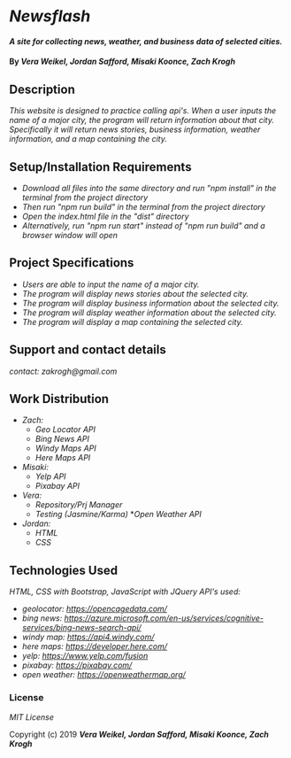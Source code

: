 # _Newsflash_

#### _A site for collecting news, weather, and business data of selected cities._

#### By _Vera Weikel, Jordan Safford, Misaki Koonce, Zach Krogh_

## Description

_This website is designed to practice calling api's. When a user inputs the name of a major city, the program will return information about that city. Specifically it will return news stories, business information, weather information, and a map containing the city._

## Setup/Installation Requirements

* _Download all files into the same directory and run "npm install" in the terminal from the project directory_
* _Then run "npm run build" in the terminal from the project directory_
* _Open the index.html file in the "dist" directory_
* _Alternatively, run "npm run start" instead of "npm run build" and a browser window will open_

## Project Specifications

* _Users are able to input the name of a major city._
* _The program will display news stories about the selected city._
* _The program will display business information about the selected city._
* _The program will display weather information about the selected city._
* _The program will display a map containing the selected city._

## Support and contact details

_contact: zakrogh@gmail.com_

## Work Distribution
* _Zach:_
  * _Geo Locator API_
  * _Bing News API_
  * _Windy Maps API_
  * _Here Maps API_
* _Misaki:_
  * _Yelp API_
  * _Pixabay API_
* _Vera:_
  * _Repository/Prj Manager_
  * _Testing (Jasmine/Karma)_
  *_Open Weather API_
* _Jordan:_
  * _HTML_
  * _CSS_
## Technologies Used

_HTML, CSS with Bootstrap, JavaScript with JQuery_
_API's used:_
* _geolocator: https://opencagedata.com/_
* _bing news:  https://azure.microsoft.com/en-us/services/cognitive-services/bing-news-search-api/_
* _windy map: https://api4.windy.com/_
* _here maps: https://developer.here.com/_
* _yelp: https://www.yelp.com/fusion_
* _pixabay: https://pixabay.com/_
* _open weather: https://openweathermap.org/_
### License

*MIT License*

Copyright (c) 2019 **_Vera Weikel, Jordan Safford, Misaki Koonce, Zach Krogh_**
